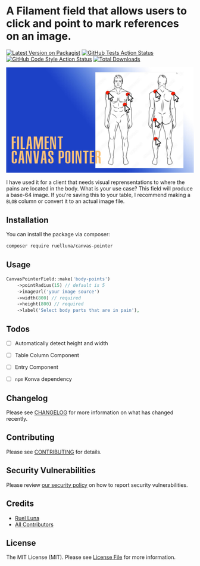 # A Filament field that allows users to click and point to mark references on an image.

[![Latest Version on Packagist](https://img.shields.io/packagist/v/ruelluna/canvas-pointer.svg?style=flat-square)](https://packagist.org/packages/ruelluna/canvas-pointer)
[![GitHub Tests Action Status](https://img.shields.io/github/actions/workflow/status/ruelluna/canvas-pointer/run-tests.yml?branch=main&label=tests&style=flat-square)](https://github.com/ruelluna/canvas-pointer/actions?query=workflow%3Arun-tests+branch%3Amain)
[![GitHub Code Style Action Status](https://img.shields.io/github/actions/workflow/status/ruelluna/canvas-pointer/fix-php-code-styling.yml?branch=main&label=code%20style&style=flat-square)](https://github.com/ruelluna/canvas-pointer/actions?query=workflow%3A"Fix+PHP+code+styling"+branch%3Amain)
[![Total Downloads](https://img.shields.io/packagist/dt/ruelluna/canvas-pointer.svg?style=flat-square)](https://packagist.org/packages/ruelluna/canvas-pointer)

![Filament Canvas Pointer](main.jpg)


I have used it for a client that needs visual reprensentations to where the pains are located in the body. What is your use case? This field will produce a base-64 image. If you're saving this to your table, I recommend making a `BLOB` column or convert it to an actual image file.

## Installation

You can install the package via composer:

```bash
composer require ruelluna/canvas-pointer
```


## Usage

```php
CanvasPointerField::make('body-points')
    ->pointRadius(15) // default is 5
    ->imageUrl('your image source')
    ->width(800) // required
    ->height(800) // required
    ->label('Select body parts that are in pain'),
```

## Todos
- [ ] Automatically detect height and width
- [ ] Table Column Component
- [ ] Entry Component
- [ ] `npm` Konva dependency


## Changelog

Please see [CHANGELOG](CHANGELOG.md) for more information on what has changed recently.

## Contributing

Please see [CONTRIBUTING](.github/CONTRIBUTING.md) for details.

## Security Vulnerabilities

Please review [our security policy](../../security/policy) on how to report security vulnerabilities.

## Credits

- [Ruel Luna](https://github.com/ruelluna)
- [All Contributors](../../contributors)

## License

The MIT License (MIT). Please see [License File](LICENSE.md) for more information.
